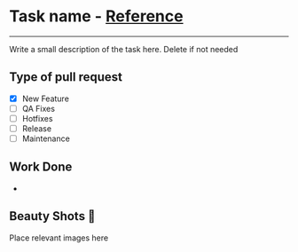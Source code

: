 # Task name - [Reference](ASANA_LINK_HERE)
---
Write a small description of the task here. Delete if not needed

## Type of pull request
- [x] New Feature
- [ ] QA Fixes
- [ ] Hotfixes
- [ ] Release
- [ ] Maintenance

## Work Done
-

## Beauty Shots 💃
Place relevant images here
